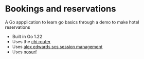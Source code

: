 # Bookings and reservations

A Go appplication to learn go basics through a demo to make hotel reservations

- Built in Go 1.22
- Uses the [chi router](github.com/go-chi/chi)
- Uses [alex edwards scs session management](github.com/alexedwards/scs/v)
- Uses [nosurf](github.com/justinias/nosurf)